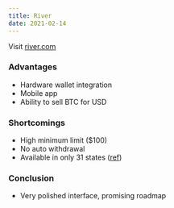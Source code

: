 ```yaml
---
title: River
date: 2021-02-14
---
```


Visit [river.com](https://river.com)

### Advantages
  - Hardware wallet integration
  - Mobile app
  - Ability to sell BTC for USD

### Shortcomings
  - High minimum limit ($100)
  - No auto withdrawal
  - Available in only 31 states ([ref](https://river.com/support/knowledge-base/articles/account-eligibility-criteria-and-requirements))

### Conclusion
  - Very polished interface, promising roadmap
